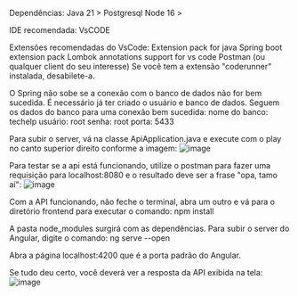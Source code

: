 Dependências:
Java 21 >
Postgresql
Node 16 >

IDE recomendada:
VsCODE

Extensões recomendadas do VsCode:
Extension pack for java
Spring boot extension pack
Lombok annotations support for vs code
Postman (ou qualquer client do seu interesse)
Se você tem a extensão "coderunner" instalada, desabilete-a.

O Spring não sobe se a conexão com o banco de dados não for bem sucedida. 
É necessário já ter criado o usuário e banco de dados. Seguem os dados do banco para uma conexão bem sucedida:
nome do banco: techelp
usuário: root
senha: root
porta: 5433

Para subir o server, vá na classe ApiApplication.java e execute com o play no canto superior direito conforme a imagem:
![image](https://github.com/user-attachments/assets/56813761-137b-42cf-9097-1bf48357dc1e)

Para testar se a api está funcionando, utilize o postman para fazer uma requisição para localhost:8080 e o resultado deve ser a frase "opa, tamo aí":
![image](https://github.com/user-attachments/assets/f6149847-5524-44aa-ae7b-5c9ef8fd4d8b)

Com a API funcionando, não feche o terminal, abra um outro e vá para o diretório frontend para executar o comando:
npm install

A pasta node_modules surgirá com as dependências.
Para subir o server do Angular, digite o comando:
ng serve --open

Abra a página localhost:4200 que é a porta padrão do Angular.

Se tudo deu certo, você deverá ver a resposta da API exibida na tela:
![image](https://github.com/user-attachments/assets/c8857df9-79b4-4557-a31d-49eb2e3c35b7)

